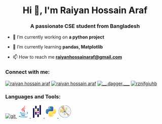 <h1 align="center">Hi 👋, I'm Raiyan Hossain Araf</h1>
<h3 align="center">A passionate CSE student from Bangladesh</h3>

- 🔭 I’m currently working on **a python project**

- 🌱 I’m currently learning **pandas, Matplotlib**

- 📫 How to reach me **raiyanhossainaraf@gmail.com**

<h3 align="left">Connect with me:</h3>
<p align="left">
<a href="https://linkedin.com/in/raiyan-hossain-araf-aa918b332" target="blank"><img align="center" src="https://raw.githubusercontent.com/rahuldkjain/github-profile-readme-generator/master/src/images/icons/Social/linked-in-alt.svg" alt="raiyan hossain araf" height="30" width="40" /></a>
<a href="https://fb.com/rayianhossainaraf.araf" target="blank"><img align="center" src="https://raw.githubusercontent.com/rahuldkjain/github-profile-readme-generator/master/src/images/icons/Social/facebook.svg" alt="raiyan hossain araf" height="30" width="40" /></a>
<a href="https://instagram.com/__.dagger.___/" target="blank"><img align="center" src="https://raw.githubusercontent.com/rahuldkjain/github-profile-readme-generator/master/src/images/icons/Social/instagram.svg" alt="__.dagger.___" height="30" width="40" /></a>
<a href="https://www.leetcode.com/rznjfgiuhb" target="blank"><img align="center" src="https://raw.githubusercontent.com/rahuldkjain/github-profile-readme-generator/master/src/images/icons/Social/leet-code.svg" alt="rznjfgiuhb" height="30" width="40" /></a>
</p>

<h3 align="left">Languages and Tools:</h3>
<p align="left"> <a href="https://git-scm.com/" target="_blank" rel="noreferrer"> <img src="https://www.vectorlogo.zone/logos/git-scm/git-scm-icon.svg" alt="git" width="40" height="40"/> </a> <a href="https://www.java.com" target="_blank" rel="noreferrer"> <img src="https://raw.githubusercontent.com/devicons/devicon/master/icons/java/java-original.svg" alt="java" width="40" height="40"/> </a> <a href="https://pandas.pydata.org/" target="_blank" rel="noreferrer"> <img src="https://raw.githubusercontent.com/devicons/devicon/2ae2a900d2f041da66e950e4d48052658d850630/icons/pandas/pandas-original.svg" alt="pandas" width="40" height="40"/> </a> <a href="https://www.python.org" target="_blank" rel="noreferrer"> <img src="https://raw.githubusercontent.com/devicons/devicon/master/icons/python/python-original.svg" alt="python" width="40" height="40"/> </a> <a href="https://matplotlib.org/" target="_blank" rel="noreferrer"> <img src="https://raw.githubusercontent.com/devicons/devicon/master/icons/matplotlib/matplotlib-original.svg" alt="matplotlib" width="40" height="40"/> </a> <a </p>
